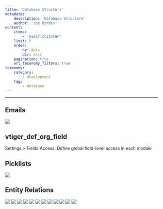 ```yaml
---
title: 'Database Structure'
metadata:
    description: 'Database Structure'
    author: 'Joe Bordes'
content:
    items:
        - '@self.children'
    limit: 5
    order:
        by: date
        dir: desc
    pagination: true
    url_taxonomy_filters: true
taxonomy:
    category:
        - development
    tag:
        - database
---
```

---
Emails
------
![](emailer.png?width=100%)

vtiger\_def\_org\_field
-----------------------

Settings &gt; Fields Access: Define global field-level access in each
module

Picklists
---------
![](picklister.png?width=100%)


Entity Relations
----------------
![](accountrelations.png?width=100%)
![](campaignrelations.png?width=100%)
![](contactrelations.png?width=100%)
![](helpdeskrelations.png?width=100%)
![](invoicerelations.png?width=100%)
![](leadsrelations.png?width=100%)
![](potentialrelations.png?width=100%)
![](productrelations.png?width=100%)
![](purchaseorderrelations.png?width=100%)
![](quoterelations.png?width=100%)
![](salesorderrelations.png?width=100%)
![](vendorrelations.png?width=100%)


